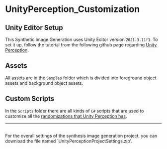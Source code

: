 # UnityPerception_Customization
## Unity Editor Setup
This Synthetic Image Generation uses Unity Editor version `2021.3.11f1`. To set it up, follow the tutorial from the following github page regarding [Unity Perception](https://github.com/Unity-Technologies/com.unity.perception/blob/main/com.unity.perception/Documentation~/Tutorial/Phase1.md). 

## Assets
All assets are in the `Samples` folder which is divided into foreground object assets and background object assets.

## Custom Scripts
In the `Scripts` folder there are all kinds of `C#` scripts that are used to customize all the [randomizations that Unity Perception has](https://github.com/Unity-Technologies/com.unity.perception/blob/main/com.unity.perception/Documentation%7E/Tutorial/Phase1.md#step-5).
<hr><br>
For the overall settings of the synthesis image generation project, you can download the file named `UnityPerceptionProjectSettings.zip'.
